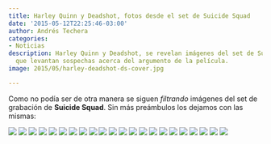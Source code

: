 ```yaml
---
title: Harley Quinn y Deadshot, fotos desde el set de Suicide Squad
date: '2015-05-12T22:25:46-03:00'
author: Andrés Techera
categories:
- Noticias
description: Harley Quinn y Deadshot, se revelan imágenes del set de Suicide Squad
  que levantan sospechas acerca del argumento de la película.
image: 2015/05/harley-deadshot-ds-cover.jpg

---
```

Como no podía ser de otra manera se siguen *filtrando* imágenes del set de grabación de **Suicide Squad**.
Sin más preámbulos los dejamos con las mismas:

![](/img/2015/05/harley-deadshot-ds-01.jpg)
![](/img/2015/05/harley-deadshot-ds-02.jpg)
![](/img/2015/05/harley-deadshot-ds-03.jpg)
![](/img/2015/05/harley-deadshot-ds-04.jpg)
![](/img/2015/05/harley-deadshot-ds-05.jpg)
![](/img/2015/05/harley-deadshot-ds-06.jpg)
![](/img/2015/05/harley-deadshot-ds-07.jpg)
![](/img/2015/05/harley-deadshot-ds-08.jpg)
![](/img/2015/05/harley-deadshot-ds-09.jpg)
![](/img/2015/05/harley-deadshot-ds-10.jpg)
![](/img/2015/05/harley-deadshot-cover.jpg)
![](/img/2015/05/harley-deadshot-ds-11.jpg)
![](/img/2015/05/harley-deadshot-ds-12.jpg)
![](/img/2015/05/harley-deadshot-ds-13.jpg)
![](/img/2015/05/harley-deadshot-ds-14.jpg)
![](/img/2015/05/harley-deadshot-ds-15.jpg)
![](/img/2015/05/harley-deadshot-ds-16.jpg)
![](/img/2015/05/harley-deadshot-ds-17.jpg)
![](/img/2015/05/harley-deadshot-ds-18.jpg)
![](/img/2015/05/harley-deadshot-ds-19.jpg)
![](/img/2015/05/harley-deadshot-ds-20.jpg)
![](/img/2015/05/harley-deadshot-ds-21.jpg)

